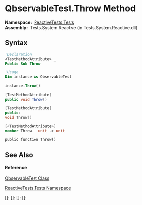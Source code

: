 # QbservableTest.Throw Method

**Namespace:**  [ReactiveTests.Tests](ReactiveTests.Tests\ReactiveTests.Tests.md)  
**Assembly:**  Tests.System.Reactive (in Tests.System.Reactive.dll)

## Syntax

```vb
'Declaration
<TestMethodAttribute> _
Public Sub Throw
```

```vb
'Usage
Dim instance As QbservableTest

instance.Throw()
```

```csharp
[TestMethodAttribute]
public void Throw()
```

```c++
[TestMethodAttribute]
public:
void Throw()
```

```fsharp
[<TestMethodAttribute>]
member Throw : unit -> unit 
```

```jscript
public function Throw()
```

## See Also

#### Reference

[QbservableTest Class](QbservableTest\QbservableTest.md)

[ReactiveTests.Tests Namespace](ReactiveTests.Tests\ReactiveTests.Tests.md)

[]: 
[]: 
[]: 
[]: 